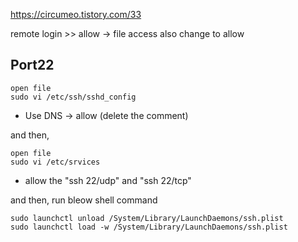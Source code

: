 https://circumeo.tistory.com/33

remote login >> allow
-> file access also change to allow

## Port22 
``` shell
open file
sudo vi /etc/ssh/sshd_config
```
- Use DNS -> allow (delete the comment)

and then, 

```shell
open file
sudo vi /etc/srvices
```
- allow the "ssh 22/udp" and "ssh 22/tcp"

and then, run bleow shell command

```shell
sudo launchctl unload /System/Library/LaunchDaemons/ssh.plist
sudo launchctl load -w /System/Library/LaunchDaemons/ssh.plist
```
